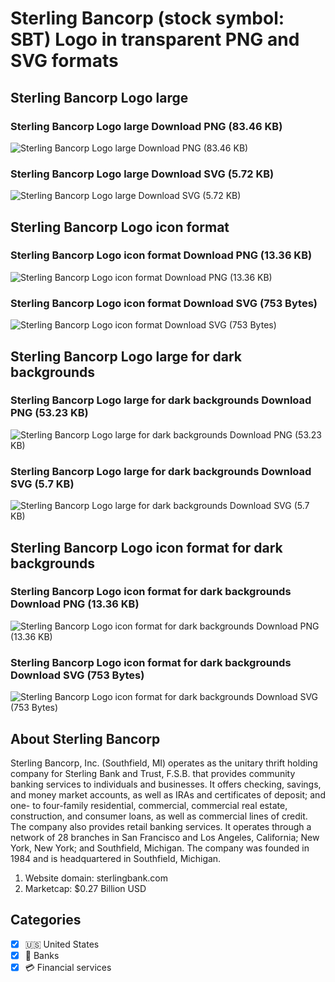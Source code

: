 # Sterling Bancorp (stock symbol: SBT) Logo in transparent PNG and SVG formats

## Sterling Bancorp Logo large

### Sterling Bancorp Logo large Download PNG (83.46 KB)

![Sterling Bancorp Logo large Download PNG (83.46 KB)](/img/orig/SBT_BIG-17c3ed09.png)

### Sterling Bancorp Logo large Download SVG (5.72 KB)

![Sterling Bancorp Logo large Download SVG (5.72 KB)](/img/orig/SBT_BIG-f2f8d8c7.svg)

## Sterling Bancorp Logo icon format

### Sterling Bancorp Logo icon format Download PNG (13.36 KB)

![Sterling Bancorp Logo icon format Download PNG (13.36 KB)](/img/orig/SBT-ddf3c0be.png)

### Sterling Bancorp Logo icon format Download SVG (753 Bytes)

![Sterling Bancorp Logo icon format Download SVG (753 Bytes)](/img/orig/SBT-e6358be0.svg)

## Sterling Bancorp Logo large for dark backgrounds

### Sterling Bancorp Logo large for dark backgrounds Download PNG (53.23 KB)

![Sterling Bancorp Logo large for dark backgrounds Download PNG (53.23 KB)](/img/orig/SBT_BIG.D-27fac53b.png)

### Sterling Bancorp Logo large for dark backgrounds Download SVG (5.7 KB)

![Sterling Bancorp Logo large for dark backgrounds Download SVG (5.7 KB)](/img/orig/SBT_BIG.D-640fa55b.svg)

## Sterling Bancorp Logo icon format for dark backgrounds

### Sterling Bancorp Logo icon format for dark backgrounds Download PNG (13.36 KB)

![Sterling Bancorp Logo icon format for dark backgrounds Download PNG (13.36 KB)](/img/orig/SBT.D-96a82b58.png)

### Sterling Bancorp Logo icon format for dark backgrounds Download SVG (753 Bytes)

![Sterling Bancorp Logo icon format for dark backgrounds Download SVG (753 Bytes)](/img/orig/SBT.D-733abb90.svg)

## About Sterling Bancorp

Sterling Bancorp, Inc. (Southfield, MI) operates as the unitary thrift holding company for Sterling Bank and Trust, F.S.B. that provides community banking services to individuals and businesses. It offers checking, savings, and money market accounts, as well as IRAs and certificates of deposit; and one- to four-family residential, commercial, commercial real estate, construction, and consumer loans, as well as commercial lines of credit. The company also provides retail banking services. It operates through a network of 28 branches in San Francisco and Los Angeles, California; New York, New York; and Southfield, Michigan. The company was founded in 1984 and is headquartered in Southfield, Michigan.

1. Website domain: sterlingbank.com
2. Marketcap: $0.27 Billion USD


## Categories
- [x] 🇺🇸 United States
- [x] 🏦 Banks
- [x] 💳 Financial services

